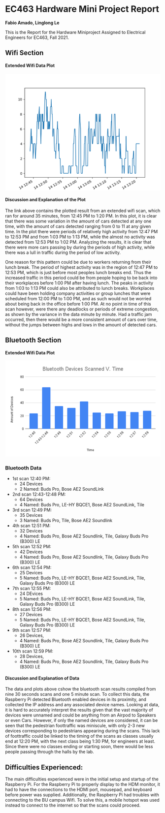 # EC463 Hardware Mini Project Report
**Fabio Amado, Linglong Le** 

This is the Report for the Hardware Miniproject Assigned to Electrical Engineers for EC463, Fall 2021.
## Wifi Section
#### Extended Wifi Data Plot
![15 Minute Wifi Plot](./wifi_data_results/wifi_2021-09-14T12_43_54_results.png)

#### Discussion and Explanation of the Plot
The link above contains the plotted result from an extended wifi scan, which ran for around 35 minutes, from 12:45 PM to 1:20 PM. In this plot, it is clear that there was some variation in the amount of cars detected at any one time, with the amount of cars detected ranging from 0 to 11 at any given time. In the plot there were periods of relatively high activity from 12:47 PM to 12:53 PM and from 1:03 PM to 1:13 PM, while the almost no activity was detected from 12:53 PM to 1:02 PM. Analyzing the results, it is clear that there were more cars passing by during the periods of high activity, while there was a lull in traffic during the period of low activity. 

One reason for this pattern could be due to workers returning from their lunch break. The period of highest activity was in the region of 12:47 PM to 12:53 PM, which is just before most peoples lunch breaks end. Thus the increased traffic in this period could be from people hoping to be back into their workplaces before 1:00 PM after having lunch. The peaks in activity from 1:03 to 1:13 PM could also be attributed to lunch breaks. Workplaces could have been holding company activities or group lunches that were scheduled from 12:00 PM to 1:00 PM, and as such would not be worried about being back in the office before 1:00 PM. At no point in time of this scan however, were there any deadlocks or periods of extreme congestion, as shown by the variance in the data minute by minute. Had a traffic jam occurred, then there would be a more consistent amount of cars over time, without the jumps between highs and lows in the amount of detected cars.

## Bluetooth Section

#### Extended Wifi Data Plot
![Bluetooth Data Plot](./bluetooth_data_results/Bluetooth_Device_Plot.png)
### Bluetooth Data
* 1st scan 12:40 PM:
  * 24 Devices
  * 2 Named: Buds Pro, Bose AE2 SoundLink  
* 2nd scan 12:43-12:48 PM:
  * 64 Devices
  * 4 Named: Buds Pro, LE-HY BQCE1, Bose AE2 SoundLink, Tile
* 3rd scan 12:49 PM:
  * 35 Devices
  * 3 Named: Buds Pro, Tile, Bose AE2 Soundlink  
* 4th scan 12:51 PM:
  * 32 Devices
  * 4 Named: Buds Pro, Bose AE2 Soundlink, Tile, Galaxy Buds Pro (B300) LE  
* 5th scan 12:52 PM: 
  * 42 Devices
  * 4 Named: Buds Pro, Bose AE2 Soundlink, Tile, Galaxy Buds Pro (B300) LE 
* 6th scan 12:54 PM: 
  * 25 Devices
  * 5 Named: Buds Pro, LE-HY BQCE1, Bose AE2 SoundLink, Tile, Galaxy Buds Pro (B300) LE 
* 7th scan 12:55 PM:
  * 24 DEvices
  * 5 Named: Buds Pro, LE-HY BQCE1, Bose AE2 SoundLink, Tile, Galaxy Buds Pro (B300) LE 
* 8th scan 12:56 PM: 
  * 27 Devices
  * 5 Named: Buds Pro, LE-HY BQCE1, Bose AE2 SoundLink, Tile, Galaxy Buds Pro (B300) LE 
* 9th scan 12:57 PM: 
  * 26 Devices,  
  * 4 Named: Buds Pro, Bose AE2 Soundlink, Tile, Galaxy Buds Pro (B300) LE 
* 10th scan 12:59 PM:
  * 28 Devices,  
  * 4 Named: Buds Pro, Bose AE2 Soundlink, Tile, Galaxy Buds Pro (B300) LE 

#### Discussion and Explanation of Data
The data and plots above cshow the bluetooth scan results compiled from nine 30 seconds scans and one 5 minute scan. To collect this data, the Raspberry Pi detected Bluetooth enabled devices in its proximity, and collected the IP address and any associated device names. Looking at data, it is hard to accurately interpret the results given that the vast majority of devices were unnamed and could be anything from an Airpod to Speakers or even Cars. However, if only the named devices are considered, it can be seen that the pedestrian foottraffic was miniscule, with only 2-3 new devices corresponding to pedestrians appearing during the scans. This lack of foottraffic could be linked to the timing of the scans as classes usually end at 12:20 PM, with the next class being 1:30 PM, for engineers at least. Since there were no classes ending or starting soon, there would be less people passing through the halls by the lab.  
## Difficulties Experienced:
The main difficulties experienced were in the initial setup and startup of the Raspberry Pi. For the Raspberry Pi to properly display to the HDM monitor, it had to have the connections to the HDMI port, mousepad, and keyboard before power was supplied. Additionally, the Raspberry Pi had troubles with connecting to the BU campus Wifi. To solve this, a mobile hotspot was used instead to connect to the internet so that the scans could proceed.
